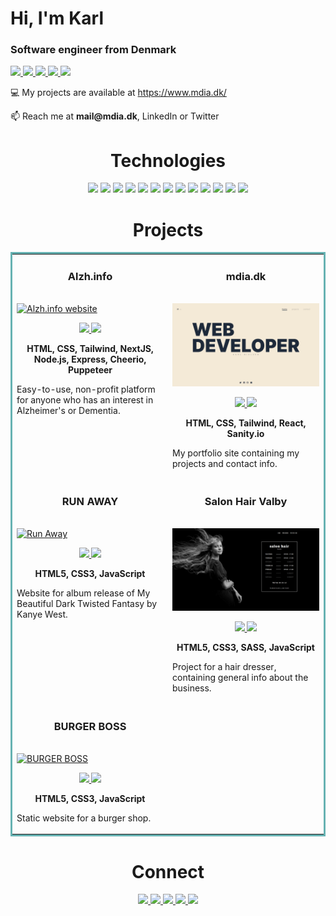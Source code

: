 <h1 align="left">Hi, I'm Karl</h1>
<h3 align="left">Software engineer from Denmark</h3>

<p align="left">
 <a href="https://mdia.dk" target="_blank">
    <img src="https://img.shields.io/badge/WEBSITE-4285F4?style=for-the-badge&logo=GoogleChrome&logoColor=white"/>
  </a>
  <a href="https://www.linkedin.com/in/kgni/" target="_blank">
    <img src="https://img.shields.io/badge/linkedin-%230077B5.svg?style=for-the-badge&logo=linkedin&logoColor=white"/>
  </a>
  <a href="https://twitter.com/mdiadk" target="_blank">
    <img src="https://img.shields.io/badge/Twitter-%231DA1F2.svg?style=for-the-badge&logo=Twitter&logoColor=white"/>
  </a>
  <a href="https://angel.co/u/kgni" target="_blank">
      <img src="https://img.shields.io/badge/AngelList-%23D4D4D4.svg?style=for-the-badge&logo=AngelList&logoColor=black"/>
  </a>
  <a href="https://github.com/kgni/kgni/files/9766687/Resume.-.Karl.Nielsen.pdf" target="_blank">
      <img src="https://img.shields.io/badge/RESUME-0c5733?style=for-the-badge"/>
  </a>
</p>

  <p align="left">💻 My projects are available at <a href="https://www.mdia.dk/" target="_blank">https://www.mdia.dk/</a></p>
  <p align="left">📫 Reach me at <strong>mail@mdia.dk</strong>, LinkedIn or Twitter<p>

<!-- <h3 align="left">Connect with me:</h3>
<p align="left">
<a href="https://twitter.com/mdiadk" target="blank"><img align="center" src="https://raw.githubusercontent.com/rahuldkjain/github-profile-readme-generator/master/src/images/icons/Social/twitter.svg" alt="mdiadk" height="30" width="40" /></a>
<a href="https://linkedin.com/in/kgni" target="blank"><img align="center" src="https://raw.githubusercontent.com/rahuldkjain/github-profile-readme-generator/master/src/images/icons/Social/linked-in-alt.svg" alt="kgni" height="30" width="40" /></a>
</p> -->

<!-- <h3 align="left">Languages and Tools:</h3>
<p align="left"><a href="https://www.w3.org/html/" target="_blank" rel="noreferrer"> <img src="https://raw.githubusercontent.com/devicons/devicon/master/icons/html5/html5-original-wordmark.svg" alt="html5" width="40" height="40"/> </a> <a href="https://www.w3schools.com/css/" target="_blank" rel="noreferrer"> <img src="https://raw.githubusercontent.com/devicons/devicon/master/icons/css3/css3-original-wordmark.svg" alt="css3" width="40" height="40"/> </a> <a href="https://developer.mozilla.org/en-US/docs/Web/JavaScript" target="_blank" rel="noreferrer"> <img src="https://raw.githubusercontent.com/devicons/devicon/master/icons/javascript/javascript-original.svg" alt="javascript" width="40" height="40"/> </a> <a href="https://sass-lang.com" target="_blank" rel="noreferrer"> <img src="https://raw.githubusercontent.com/devicons/devicon/master/icons/sass/sass-original.svg" alt="sass" width="40" height="40"/> </a> <a href="https://tailwindcss.com/" target="_blank" rel="noreferrer"> <img src="https://www.vectorlogo.zone/logos/tailwindcss/tailwindcss-icon.svg" alt="tailwind" width="40" height="40"/> </a><a href="https://nodejs.org" target="_blank" rel="noreferrer"> <img src="https://raw.githubusercontent.com/devicons/devicon/master/icons/nodejs/nodejs-original-wordmark.svg" alt="nodejs" width="40" height="40"/> </a> <a href="https://expressjs.com" target="_blank" rel="noreferrer"> <img src="https://raw.githubusercontent.com/devicons/devicon/master/icons/express/express-original-wordmark.svg" alt="express" width="40" height="40"/> </a> <a href="https://www.mongodb.com/" target="_blank" rel="noreferrer"> <img src="https://raw.githubusercontent.com/devicons/devicon/master/icons/mongodb/mongodb-original-wordmark.svg" alt="mongodb" width="40" height="40"/> </a> <a href="https://www.figma.com/" target="_blank" rel="noreferrer"> <img src="https://www.vectorlogo.zone/logos/figma/figma-icon.svg" alt="figma" width="40" height="40"/> </a> <a href="https://git-scm.com/" target="_blank" rel="noreferrer"> <img src="https://www.vectorlogo.zone/logos/git-scm/git-scm-icon.svg" alt="git" width="40" height="40"/> </a>     </p> -->
<h1 align="center">Technologies</h1>


<p align="center">
    <img src="https://img.shields.io/badge/html5-%23E34F26.svg?style=for-the-badge&logo=html5&logoColor=white"/>
    <img src="https://img.shields.io/badge/css3-%231572B6.svg?style=for-the-badge&logo=css3&logoColor=white"/>
    <img src="https://img.shields.io/badge/SASS-hotpink.svg?style=for-the-badge&logo=SASS&logoColor=white"/>
  <img src="https://img.shields.io/badge/tailwindcss-%2338B2AC.svg?style=for-the-badge&logo=tailwind-css&logoColor=white"/>
    <img src="https://img.shields.io/badge/javascript-%23323330.svg?style=for-the-badge&logo=javascript&logoColor=%23F7DF1E"/>
    <img src="https://img.shields.io/badge/react-%2320232a.svg?style=for-the-badge&logo=react&logoColor=%2361DAFB"/>
  <img src="https://img.shields.io/badge/Next-black?style=for-the-badge&logo=next.js&logoColor=white"/>
    <img src="https://img.shields.io/badge/node.js-6DA55F?style=for-the-badge&logo=node.js&logoColor=white"/>
    <img src="https://img.shields.io/badge/express.js-%23404d59.svg?style=for-the-badge&logo=express&logoColor=%2361DAFB"/>
  <img src="https://img.shields.io/badge/MongoDB-%234ea94b.svg?style=for-the-badge&logo=mongodb&logoColor=white"/>
    <img src="https://img.shields.io/badge/git-%23F05033.svg?style=for-the-badge&logo=git&logoColor=white"/>
      <img src="https://img.shields.io/badge/adobe-%23FF0000.svg?style=for-the-badge&logo=adobe&logoColor=white"/>
  <img src="https://img.shields.io/badge/figma-%23F24E1E.svg?style=for-the-badge&logo=figma&logoColor=white"/>
</p>
 
 
<h1 align="center">Projects</h1>
<table bordercolor="#66b2b2">


<!--  FIRST ROW   -->
  <tr>
    <td width="50%" valign="top">
      <h3 align="center">Alzh.info</h3>
        <br />
        <a target="_blank" href="https://www.alzh.info/">
            <img src="https://user-images.githubusercontent.com/84397151/196162654-7d7bb8d0-4a2f-4e27-b44f-3c7754d109a2.png" width="100%" alt="Alzh.info website"/>
        </a>
        <br />
        <p align="center">
          
  <a href="https://github.com/kgni/alzh-info" target="_blank">
    <img src="https://img.shields.io/badge/REPO-%23121011.svg?style=for-the-badge&logo=github&logoColor=white"/>
  </a>  
  <a href="https://www.alzh.info/" target="_blank">
    <img src="https://img.shields.io/badge/WEBSITE-4285F4?style=for-the-badge&logo=GoogleChrome&logoColor=white"/>
  </a>
      </p>
        <p align="center"><strong>HTML, CSS, Tailwind, NextJS, Node.js, Express, Cheerio, Puppeteer</strong></p>
      <p>Easy-to-use, non-profit platform for anyone who has an interest in Alzheimer's or Dementia.</p>
    </td>
 <td width="50%" valign="top">
      <h3 align="center">mdia.dk</h3>
        <br />
        <a target="_blank" href="https://mdia.dk/">
            <img src="https://github.com/kgni/kgni/blob/41194b98f515f81e3f41fdb8e6f697376ec8b1cf/images/MDIA.png" width="100%" alt="Portfolio site"/>
        </a>
        <br />
        <p align="center">
          
  <a href="https://github.com/kgni/portfolio" target="_blank">
      <img src="https://img.shields.io/badge/REPO-%23121011.svg?style=for-the-badge&logo=github&logoColor=white"/>
  </a>  
  <a href="https://mdia.dk/" target="_blank">
   <img src="https://img.shields.io/badge/WEBSITE-4285F4?style=for-the-badge&logo=GoogleChrome&logoColor=white"/>
  </a>
      </p>
        <p align="center"><strong>HTML, CSS, Tailwind, React, Sanity.io</strong></p>
      <p>My portfolio site containing my projects and contact info.</p>
    </td>
  </tr>

<!-- SECOND ROW -->

  <tr>
    <td width="50%" valign="top">
      <h3 align="center">RUN AWAY</h3>
        <br />
      <a target="_blank" href="https://run-away-kanye.netlify.app/">
            <img src="https://github.com/kgni/kgni/blob/41194b98f515f81e3f41fdb8e6f697376ec8b1cf/images/run-away.gif" width="100%"  alt="Run Away"/>
        </a>
        <br />
        <p align="center">
          
  <a href="https://github.com/kgni/run-away" target="_blank">
    <img src="https://img.shields.io/badge/REPO-%23121011.svg?style=for-the-badge&logo=github&logoColor=white"/>
  </a>
  <a href="https://run-away-kanye.netlify.app/" target="_blank">
    <img src="https://img.shields.io/badge/WEBSITE-4285F4?style=for-the-badge&logo=GoogleChrome&logoColor=white"/>
  </a>
      </p>
        <p align="center"><strong>HTML5, CSS3, JavaScript</strong></p>
      <p>Website for album release of My Beautiful Dark Twisted Fantasy by Kanye West.</p>
    </td>
     <td width="50%" valign="top">
      <h3 align="center">Salon Hair Valby</h3>
      <br />
        <a target="_blank" href="https://salonhair-valby.dk/">
          <img src="https://github.com/kgni/kgni/blob/41194b98f515f81e3f41fdb8e6f697376ec8b1cf/images/Salon%20Hair.png" width="100%" alt="Salon Hair Valby"/>
        </a>
      <br />
        <p align="center">
  <a href="https://github.com/kgni/salonhair-valby" target="_blank">
   <img src="https://img.shields.io/badge/REPO-%23121011.svg?style=for-the-badge&logo=github&logoColor=white"/>
  </a>
  <a href="https://salonhair-valby.dk/" target="_blank">
      <img src="https://img.shields.io/badge/WEBSITE-4285F4?style=for-the-badge&logo=GoogleChrome&logoColor=white"/>
  </a>
      </p>
        <p align="center"><strong>HTML5, CSS3, SASS, JavaScript</strong></p>
      <p>Project for a hair dresser, containing general info about the business.</p>
    </td>
  </tr>
  
<!-- SECOND ROW  -->
  
<!--  Salon Hair  -->
  <tr>
    <td width="50%" valign="top">
      <h3 align="center">BURGER BOSS</h3>
      <br />
        <a target="_blank" href="https://burgerboss.netlify.app/">
          <img src="https://github.com/kgni/burger-boss/blob/e7312632784d4690c7341833a26141072654543f/img/burger-boss.gif" width="100%" alt="BURGER BOSS"/>
        </a>
      <br />
        <p align="center">
  <a href="https://github.com/kgni/burger-boss/" target="_blank">
<img src="https://img.shields.io/badge/REPO-%23121011.svg?style=for-the-badge&logo=github&logoColor=white"/>
  </a>
  <a href="https://burgerboss.netlify.app/" target="_blank">
 <img src="https://img.shields.io/badge/WEBSITE-4285F4?style=for-the-badge&logo=GoogleChrome&logoColor=white"/>
  </a>
      </p>
        <p align="center"><strong>HTML5, CSS3, JavaScript</strong></p>
      <p>Static website for a burger shop.</p>
    </td>
  </tr>
  
<!--  THIRD ROW  -->
  
</table>
          
          
          
<h1 align="center">Connect</h1>



<p align="center">
  <a href="https://mdia.dk" target="_blank">
    <img src="https://img.shields.io/badge/WEBSITE-4285F4?style=for-the-badge&logo=GoogleChrome&logoColor=white"/>
  </a>
  <a href="https://www.linkedin.com/in/kgni/" target="_blank">
    <img src="https://img.shields.io/badge/linkedin-%230077B5.svg?style=for-the-badge&logo=linkedin&logoColor=white"/>
  </a>
  <a href="https://twitter.com/mdiadk" target="_blank">
    <img src="https://img.shields.io/badge/Twitter-%231DA1F2.svg?style=for-the-badge&logo=Twitter&logoColor=white"/>
  </a>
  <a href="https://angel.co/u/kgni" target="_blank">
      <img src="https://img.shields.io/badge/AngelList-%23D4D4D4.svg?style=for-the-badge&logo=AngelList&logoColor=black"/>
  </a>
  <a href="https://github.com/kgni/kgni/files/9766687/Resume.-.Karl.Nielsen.pdf" target="_blank">
      <img src="https://img.shields.io/badge/RESUME-0c5733?style=for-the-badge"/>
  </a>
</p>
